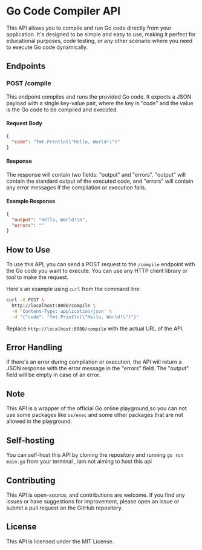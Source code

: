 # Go Code Compiler API

This API allows you to compile and run Go code directly from your application. It's designed to be simple and easy to use, making it perfect for educational purposes, code testing, or any other scenario where you need to execute Go code dynamically.

## Endpoints

### POST /compile

This endpoint compiles and runs the provided Go code. It expects a JSON payload with a single key-value pair, where the key is "code" and the value is the Go code to be compiled and executed.

#### Request Body

```json
{
  "code": "fmt.Println(\"Hello, World!\")"
}
```

#### Response

The response will contain two fields: "output" and "errors". "output" will contain the standard output of the executed code, and "errors" will contain any error messages if the compilation or execution fails.

#### Example Response

```json
{
  "output": "Hello, World!\n",
  "errors": ""
}
```

## How to Use

To use this API, you can send a POST request to the `/compile` endpoint with the Go code you want to execute. You can use any HTTP client library or tool to make the request.

Here's an example using `curl` from the command line:

```bash
curl -X POST \
  http://localhost:8080/compile \
  -H 'Content-Type: application/json' \
  -d '{"code": "fmt.Println(\"Hello, World!\")"}'
```

Replace `http://localhost:8080/compile` with the actual URL of the API.

## Error Handling

If there's an error during compilation or execution, the API will return a JSON response with the error message in the "errors" field. The "output" field will be empty in case of an error.

## Note

This API is a wrapper of the official Go online playground,so you can not use some packages like `os/exec` and some other packages that are not allowed in the playground.

## Self-hosting

You can self-host this API by cloning the repository and running `go run main.go` from your terminal , iam not aiming to host this api 

## Contributing 

This API is open-source, and contributions are welcome. If you find any issues or have suggestions for improvement, please open an issue or submit a pull request on the GitHub repository.

## License

This API is licensed under the MIT License.






